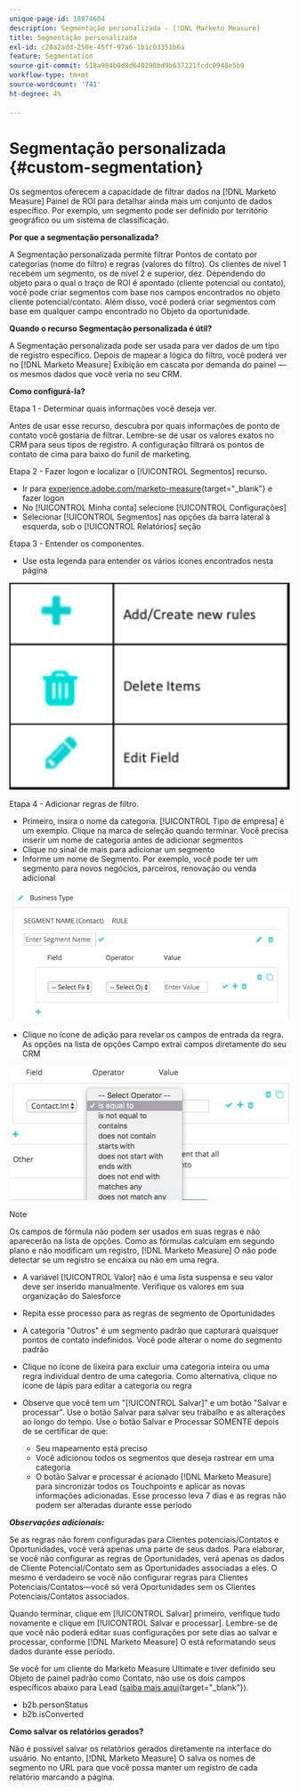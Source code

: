 ```yaml
---
unique-page-id: 18874604
description: Segmentação personalizada - [!DNL Marketo Measure]
title: Segmentação personalizada
exl-id: c20a2add-250e-45ff-97a6-1b1c03351b6a
feature: Segmentation
source-git-commit: 518a984b0d8d640290bd9b637221fcdc0948e5b9
workflow-type: tm+mt
source-wordcount: '741'
ht-degree: 4%

---
```


# Segmentação personalizada {#custom-segmentation}

Os segmentos oferecem a capacidade de filtrar dados na [!DNL Marketo Measure] Painel de ROI para detalhar ainda mais um conjunto de dados específico. Por exemplo, um segmento pode ser definido por território geográfico ou um sistema de classificação.

**Por que a segmentação personalizada?**

A Segmentação personalizada permite filtrar Pontos de contato por categorias (nome do filtro) e regras (valores do filtro). Os clientes de nível 1 recebem um segmento, os de nível 2 e superior, dez. Dependendo do objeto para o qual o traço de ROI é apontado (cliente potencial ou contato), você pode criar segmentos com base nos campos encontrados no objeto cliente potencial/contato. Além disso, você poderá criar segmentos com base em qualquer campo encontrado no Objeto da oportunidade.

**Quando o recurso Segmentação personalizada é útil?**

A Segmentação personalizada pode ser usada para ver dados de um tipo de registro específico. Depois de mapear a lógica do filtro, você poderá ver no [!DNL Marketo Measure] Exibição em cascata por demanda do painel — os mesmos dados que você veria no seu CRM.

**Como configurá-la?**

Etapa 1 - Determinar quais informações você deseja ver.

Antes de usar esse recurso, descubra por quais informações de ponto de contato você gostaria de filtrar. Lembre-se de usar os valores exatos no CRM para seus tipos de registro. A configuração filtrará os pontos de contato de cima para baixo do funil de marketing.

Etapa 2 - Fazer logon e localizar o [!UICONTROL Segmentos] recurso.

* Ir para [experience.adobe.com/marketo-measure](https://experience.adobe.com/marketo-measure){target="_blank"} e fazer logon
* No [!UICONTROL Minha conta] selecione [!UICONTROL Configurações]
* Selecionar [!UICONTROL Segmentos] nas opções da barra lateral à esquerda, sob o [!UICONTROL Relatórios] seção

Etapa 3 - Entender os componentes.

* Use esta legenda para entender os vários ícones encontrados nesta página

![](assets/1.png)

Etapa 4 - Adicionar regras de filtro.

* Primeiro, insira o nome da categoria. [!UICONTROL Tipo de empresa] é um exemplo. Clique na marca de seleção quando terminar. Você precisa inserir um nome de categoria antes de adicionar segmentos
* Clique no sinal de mais para adicionar um segmento
* Informe um nome de Segmento. Por exemplo, você pode ter um segmento para novos negócios, parceiros, renovação ou venda adicional

![](assets/2.png)

* Clique no ícone de adição para revelar os campos de entrada da regra. As opções na lista de opções Campo extrai campos diretamente do seu CRM

![](assets/3.png)

>[!NOTE]
>
>Os campos de fórmula não podem ser usados em suas regras e não aparecerão na lista de opções. Como as fórmulas calculam em segundo plano e não modificam um registro, [!DNL Marketo Measure] O não pode detectar se um registro se encaixa ou não em uma regra.

* A variável [!UICONTROL Valor] não é uma lista suspensa e seu valor deve ser inserido manualmente. Verifique os valores em sua organização do Salesforce
* Repita esse processo para as regras de segmento de Oportunidades
* A categoria &quot;Outros&quot; é um segmento padrão que capturará quaisquer pontos de contato indefinidos. Você pode alterar o nome do segmento padrão
* Clique no ícone de lixeira para excluir uma categoria inteira ou uma regra individual dentro de uma categoria. Como alternativa, clique no ícone de lápis para editar a categoria ou regra
* Observe que você tem um &quot;[!UICONTROL Salvar]&quot; e um botão &quot;Salvar e processar&quot;. Use o botão Salvar para salvar seu trabalho e as alterações ao longo do tempo. Use o botão Salvar e Processar SOMENTE depois de se certificar de que:

   * Seu mapeamento está preciso
   * Você adicionou todos os segmentos que deseja rastrear em uma categoria
   * O botão Salvar e processar é acionado [!DNL Marketo Measure] para sincronizar todos os Touchpoints e aplicar as novas informações adicionadas. Esse processo leva 7 dias e as regras não podem ser alteradas durante esse período

**_Observações adicionais:_**

Se as regras não forem configuradas para Clientes potenciais/Contatos e Oportunidades, você verá apenas uma parte de seus dados. Para elaborar, se você não configurar as regras de Oportunidades, verá apenas os dados de Cliente Potencial/Contato sem as Oportunidades associadas a eles. O mesmo é verdadeiro se você não configurar regras para Clientes Potenciais/Contatos—você só verá Oportunidades sem os Clientes Potenciais/Contatos associados.

Quando terminar, clique em [!UICONTROL Salvar] primeiro, verifique tudo novamente e clique em [!UICONTROL Salvar e processar]. Lembre-se de que você não poderá editar suas configurações por sete dias ao salvar e processar, conforme [!DNL Marketo Measure] O está reformatando seus dados durante esse período.

Se você for um cliente do Marketo Measure Ultimate e tiver definido seu Objeto de painel padrão como Contato, não use os dois campos específicos abaixo para Lead ([saiba mais aqui](/help/marketo-measure-ultimate/data-integrity-requirement.md){target="_blank"}).

* b2b.personStatus
* b2b.isConverted

**Como salvar os relatórios gerados?**

Não é possível salvar os relatórios gerados diretamente na interface do usuário. No entanto, [!DNL Marketo Measure] O salva os nomes de segmento no URL para que você possa manter um registro de cada relatório marcando a página.
